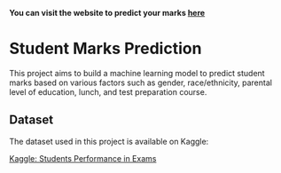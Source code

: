 **You can visit the website to predict your marks [here](https://student-marks-prediction-rqu8.onrender.com)**

# Student Marks Prediction

This project aims to build a machine learning model to predict student marks based on various factors such as gender, race/ethnicity, parental level of education, lunch, and test preparation course.

## Dataset

The dataset used in this project is available on Kaggle:

[Kaggle: Students Performance in Exams](https://www.kaggle.com/datasets/spscientist/students-performance-in-exams)

